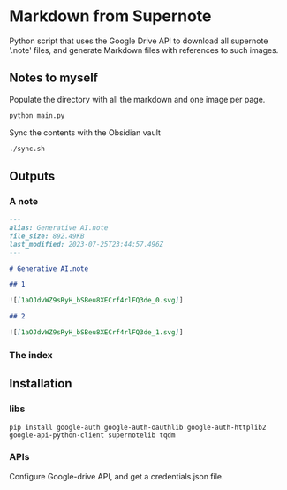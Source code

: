# Markdown from Supernote

Python script that uses the Google Drive API to download all supernote '.note' files, and generate Markdown files with
references to such images.

## Notes to myself

Populate the directory with all the markdown and one image per page.

```sh
python main.py
``` 

Sync the contents with the Obsidian vault

```sh
./sync.sh
```

## Outputs

### A note

```markdown
---
alias: Generative AI.note
file_size: 892.49KB
last_modified: 2023-07-25T23:44:57.496Z
---

# Generative AI.note

## 1

![[1aOJdvWZ9sRyH_bSBeu8XECrf4rlFQ3de_0.svg]]

## 2

![[1aOJdvWZ9sRyH_bSBeu8XECrf4rlFQ3de_1.svg]]
```

### The index

## Installation

### libs

```
pip install google-auth google-auth-oauthlib google-auth-httplib2 google-api-python-client supernotelib tqdm
```

### APIs

Configure Google-drive API, and get a credentials.json file.
